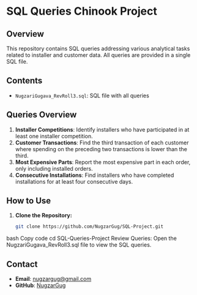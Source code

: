 # SQL Queries Chinook Project

## Overview

This repository contains SQL queries addressing various analytical tasks related to installer and customer data. All queries are provided in a single SQL file.

## Contents

- `NugzariGugava_RevRoll3.sql`: SQL file with all queries

## Queries Overview

1. **Installer Competitions**: Identify installers who have participated in at least one installer competition.
2. **Customer Transactions**: Find the third transaction of each customer where spending on the preceding two transactions is lower than the third.
3. **Most Expensive Parts**: Report the most expensive part in each order, only including installed orders.
4. **Consecutive Installations**: Find installers who have completed installations for at least four consecutive days.

## How to Use

1. **Clone the Repository:**
   ```bash
   git clone https://github.com/NugzarGug/SQL-Project.git
bash
Copy code
cd SQL-Queries-Project
Review Queries:
Open the NugzariGugava_RevRoll3.sql file to view the SQL queries.
## Contact

- **Email**: nugzargug@gmail.com
- **GitHub**: [NugzarGug](https://github.com/NugzarGug)

